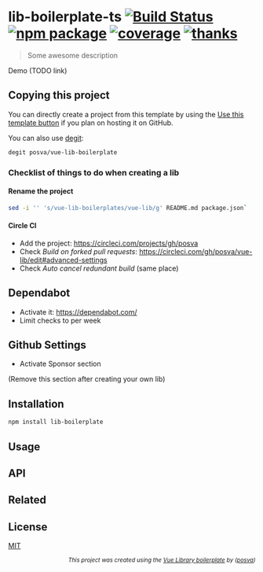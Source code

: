 # lib-boilerplate-ts [![Build Status](https://badgen.net/circleci/github/posva/lib-boilerplate-ts/master)](https://circleci.com/gh/posva/lib-boilerplate-ts) [![npm package](https://badgen.net/npm/v/lib-boilerplate-ts)](https://www.npmjs.com/package/lib-boilerplate-ts) [![coverage](https://badgen.net/codecov/c/github/posva/lib-boilerplate-ts/master)](https://codecov.io/github/posva/lib-boilerplate-ts) [![thanks](https://badgen.net/badge/thanks/♥/pink)](https://github.com/posva/thanks)

> Some awesome description

Demo (TODO link)

## Copying this project

You can directly create a project from this template by using the [Use this template button](https://github.com/posva/vue-lib-boilerplate/generate) if you plan on hosting it on GitHub.

You can also use [degit](https://github.com/Rich-Harris/degit):

```sh
degit posva/vue-lib-boilerplate
```

### Checklist of things to do when creating a lib

#### Rename the project

```sh
sed -i '' 's/vue-lib-boilerplates/vue-lib/g' README.md package.json`
```

#### Circle CI

- Add the project: https://circleci.com/projects/gh/posva
- Check _Build on forked pull requests_: https://circleci.com/gh/posva/vue-lib/edit#advanced-settings
- Check _Auto cancel redundant build_ (same place)

## Dependabot

- Activate it: https://dependabot.com/
- Limit checks to per week

## Github Settings

- Activate Sponsor section

(Remove this section after creating your own lib)

## Installation

```sh
npm install lib-boilerplate
```

## Usage

## API

## Related

## License

[MIT](http://opensource.org/licenses/MIT)

<div align="right">
<sub><em>
This project was created using the <a href="https://github.com/posva/vue-lib-boilerplate" rel="nofollow">Vue Library boilerplate</a> by (<a href="https://github.com/posva" rel="nofollow">posva</a>)
</em></sub>
</div>
